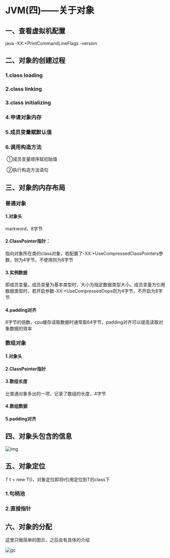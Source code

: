 # JVM(四)——关于对象

## 一、查看虚拟机配置

java -XX:+PrintCommandLineFlags -version



## 二、对象的创建过程

### 1.class loading

### 2.class linking

### 3.class initializing

### 4.申请对象内存

### 5.成员变量赋默认值

### 6.调用构造方法<init>

​	①成员变量顺序赋初始值

​	②执行构造方法语句



## 三、对象的内存布局

### 普通对象

#### 1.对象头

markword，8字节

#### 2.ClassPointer指针：

指向对象所在类的class对象，若配置了-XX:+UseCompressedClassPointers参数，则为4字节，不使用则为8字节

#### 3.实例数据

即成员变量。成员变量为基本类型时，大小为指定数据类型大小。成员变量为引用数据类型时，若开启参数-XX:+UseCompressedOops则为4字节，不开启为8字节

#### 4.padding对齐

8字节的倍数，cpu缓存读取数据时通常取64字节，padding对齐可以提高读取对象数据的效率



### 数组对象

#### 1.对象头

#### 2.ClassPointer指针

#### 3.数组长度

比普通对象多出的一项，记录了数组的长度，4字节

#### 4.数组数据

#### 5.padding对齐



## 四、对象头包含的信息

![img](http://www.kylescloud.top/site/pic/markword.jpg)



## 五、对象定位

T t = new T()，对象定位即将t引用定位到T的class下

### 1.句柄池

### 2.直接指针



## 六、对象的分配

这里只做简单的图示，之后会有具体的介绍

![gc](http://kyle-pic.oss-cn-hangzhou.aliyuncs.com/img/gc.jpg)
